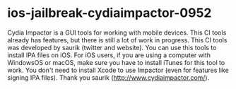 # ios-jailbreak-cydiaimpactor-0952
Cydia Impactor is a GUI tools for working with mobile devices. This CI tools already has features, but there is still a lot of work in progress. This CI tools was developed by saurik (twitter and website). You can use this tools to install IPA files on iOS. For iOS users, if you are using a computer with WindowsOS or macOS, make sure you have to install iTunes for this tool to work. You don't need to install Xcode to use Impactor (even for features like signing IPA files). Thank you saurik (http://www.cydiaimpactor.com/).
